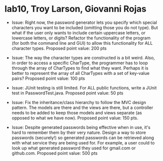 # lab10, Troy Larson, Giovanni Rojas

* Issue: Right now, the password generator lets you specify which special characters you want to be included (omitting those you do not type). But what if the user only wants to include certain uppercase letters, or lowercase letters, or digits? Refactor the functionality of the program (for both the command line and GUI) to allow this functionality for ALL character types. Proposed point value: 200 pts

* Issue: The way the character types are constructed is a bit weird. Also, in order to access a specific CharType, the programmer has to loop through the array of CharTypes to find what they want. Perhaps it is better to represent the array of all CharTypes with a set of key-value pairs? Proposed point value: 100 pts

* Issue: JUnit testing is still limited. For ALL public functions, write a JUnit test in PasswordTest.java. Proposed point value: 50 pts

* Issue: Fix the inheritance/class hierarchy to follow the MVC design pattern. The models are there and the views are there, but a controller needs to be added to keep those models and views separate (as opposed to what we have now). Proposed point value: 150 pts.

* Issue: Despite generated passwords being effective when in use, it's hard to remember them by their very nature. Design a way to store passwords (securely!) so generated passwords can be retrieved along with what service they are being used for. For example, a user could to look up what generated password they used for gmail.com or github.com. Proposed point value: 500 pts